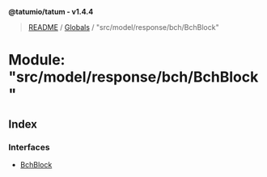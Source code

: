 **@tatumio/tatum - v1.4.4**

> [README](../README.md) / [Globals](../globals.md) / "src/model/response/bch/BchBlock"

# Module: "src/model/response/bch/BchBlock"

## Index

### Interfaces

* [BchBlock](../interfaces/_src_model_response_bch_bchblock_.bchblock.md)
